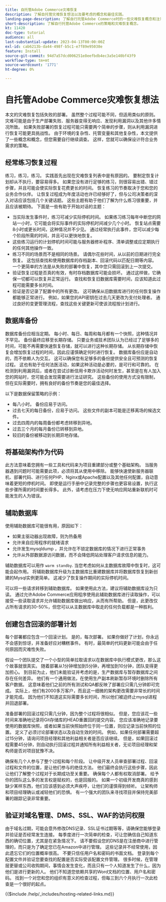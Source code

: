```yaml
---
title: 自托管Adobe Commerce灾难恢复
description: 了解自托管灾难恢复想法以及要考虑的概念和最佳实践。
landing-page-description: 了解自行托管Adobe Commerce时的一些灾难恢复概念和注意事项。
short-description: 了解自行托管Adobe Commerce的策略和灾难恢复概念。
kt: 11420
doc-type: tutorial
audience: all
last-substantial-update: 2023-04-13T00:00:00Z
exl-id: cab6213b-da44-498f-b5c1-e7f89e95038e
feature: Install
source-git-commit: 94d7a57dcd006251e8eefbdb4ec3a5e140bf43f9
workflow-type: tm+mt
source-wordcount: '1771'
ht-degree: 0%

---
```


# 自托管Adobe Commerce灾难恢复想法

本文的灾难恢复包括失败的部署。 虽然整个过程可能不同，但适用类似的原则。 灾难可能是由于生产部署失败、服务器变得无响应、发现利用漏洞以及其他许多情况所致。 如果失败部署的恢复过程可能只需要两个简单的步骤，则从利用漏洞进行恢复可能更具挑战性。 由于环境的复杂性、托管变量和其他复杂性，本文提供了一些概念和概念，但您需要自行继续调查。 这样，您就可以确保设计符合业务需求的策略。

## 经常练习恢复过程

练习，练习，练习。 实践首先出现在灾难恢复列表中是有原因的。 要制定恢复计划却从不执行，要容易得多。 如果您没有进行足够的练习，则很容易出错、错过步骤，并且可能会使实际恢复花费更长的时间。 恢复练习的节奏取决于您和您的业务合作伙伴。 让恢复过程成为年度活动也许已经够好了，但与公司决策者的深入对话应该包括几个关键话题。 这些主题有助于他们了解为什么练习很重要，并且应该被期待。 下面是一些有助于开始对话的主题：

* 当实际发生事件时，练习可减少实际停机时间。 如果练习练习每年中断您的网站一小时，它可能会将实际事件的实际停机时间减少几个小时。 恢复站点需要8小时或更长时间，这种情况并不少见。 通过经常执行此事件，您可以减少每个阶段所需的时间，并且可以更快地恢复。
* 这些练习运行的计划停机时间可能与服务器修补程序、清单调整或应定期执行的任何其他操作一致。
* 练习不同的场景而不是相同的场景。 请偶尔花些时间，从以前的日期进行完全恢复。 这包括查找和使用数据库的存档副本、回滚代码以匹配日期等内容。 一个更简单的方法是从失败的部署中恢复，其中您只需回滚到上一次提交。
* 验证恢复过程是否真的有效，有时存档数据库可能会损坏。 通过这样做，它确保一切都可以恢复并正常运行。 查找和恢复旧数据库需要时间，应该知道此过程可能需要多长时间。
* 验证是否记录了配置中的所有更改。 这可确保从旧数据库进行的任何恢复操作都能够正常进行。 例如，如果您的API密钥在过去几天更改为支付处理者。 通过良好的变更管理流程，查找这些关键更新可使该流程按计划进行。

## 数据库备份

数据库备份应相当定期。 每小时、每日、每周和每月都有一个快照，这种情况并不罕见。 备份最终应移至长期存储。 只要业务或技术团队认为已经过了足够多的时间，可能不再需要快速恢复存储，就可以进行这种长期存储。 从长期存储中恢复会增加恢复过程的时间，因此应谨慎确定何时进行恢复。 数据库备份应是自动的，而不依赖人为交互。 这可以确保您有足够多的备份提供安全且可预测的恢复过程。 这也有助于任何法医活动，如果这种活动是必要的，是可行和可靠的。 在检测到利用漏洞后，或者在尝试诊断信用卡欺诈活动何时发生，甚至是在有人加入您的网站时，您可能会发现需要进行法证研究。 这些备份的使用方式没有限制，但在实际需要时，拥有良好的备份节奏是您的最佳选择。

以下是数据保留策略的示例：

* 每八小时。 备份应易于访问。
* 过去七天的每日备份，应易于访问。 这些文件的副本可能是迁移离场的候选文件。
* 过去四周内的每周备份都考虑转移到异地。
* 过去三个月的每月备份已转移到异地。
* 较旧的备份被移动到长期异地存储。

## 将基础架构作为代码

此方法意味着您拥有一些工具和代码来为项目重建部分或整个基础架构。 当服务器遇到问题时可能需要此项，必须将其从使用中移除。 能够快速使新服务器联机、部署代码、进行任何PHP、Nginx或Apache配置以及其他任何配置，自动意味着更短的停机时间。 即使是运行手册中记录完整的步骤也更容易设置，执行这些步骤所需的时间要长得多。 此外，请考虑在压力下使无响应网站重新联机时可能发生的人为错误。

## 辅助数据库

使用辅助数据库可能很有用，原因如下：

* 如果主驱动器出现故障，则为热备用
* 允许来自应用程序的就绪请求
* 允许发生mysqldump ，并允许在不锁定数据库的情况下进行正常事务
* 允许从外部数据源访问数据，而不会降低网站处理客户请求信息的能力。

辅助数据库可以用作 `warm standby`. 当您考虑如何从主数据库故障中恢复时，这可能会起作用。 将辅助数据库升级为主数据库比重建数据库并将数据库恢复到新创建的Mysql实例更简单。 这减少了恢复操作期间的实际停机时间。

可以将一些请求转移到辅助数据库。 如果使用此方法，建议将辅助数据库设为只读。 通过允许Adobe Commerce应用程序使用此辅助数据库进行读取操作，可以接受一些读取请求并允许辅助数据库做出响应，从而有所帮助。 但是，此更改仅占所有请求的30-50%，但您可以从主数据库中取走的任何负载都是一种胜利。

## 创建包含回滚的部署计划

每个部署都应包含一个回滚计划。 是的，每次部署。 如果你做好了计划，你永远不会感到惊讶，并准备好应对糟糕事件。 有时，最简单的代码更新可能会由于任何原因而灾难性失败。

假设一个团队提交了一个小型的简单拉取请求以在数据库中执行模式更改，那么这个故事就很真实。 随着部署从1分钟增加到5分钟，再增加到10分钟，团队变得更加担心。 到目前为止，他们未能验证并考虑的是，生产数据库与暂存数据库之间存在任何差异。 他们有一个通用做法，在使用生产副本刷新暂存环境时删除所有客户数据。 这意味着他们之前的所有测试和QA都反映了部署应只需几分钟即可完成。 实际上，他们有2000多万客户，而且这一细微的架构更改需要非常长的时间才能完成。 因为他们不知道这实际需要多长时间，所以他们被迫终止mysql进程并回退部署。

准备部署的回滚过程只需几分钟，因为整个过程将很相似。 但是，您应该花一些时间来准确地记录将Git存储库的HEAD重置回的提交内容。 您应该准确地记录要使用的数据库快照，或者如果当前快照始终位于同一位置，则应记录当前快照的位置。 定义了必须讨论部署状态以及自动生效的时间。 例如，如果任何部署需要超过15分钟，请询问项目经理和其他利益相关者是否应该继续。 但是，如果回滚过程需要45分钟，则自动执行回滚过程并通知所有利益相关者，无论项目经理和架构师是否对项目犹豫不决。

确保有几个人参与了整个过程和每个阶段。 让中级开发人员审查部署过程、回滚过程和文件的位置，是让他们参与的绝佳方法。 他们最终会执行这些步骤，因此让他们了解整个过程对于长期成功至关重要。 确保每个人都有权取消部署。 给予你的团队这么多的发言权是赋权的，也是回报的。 如果一个初级开发商真的感到缺少某样东西，他们应该感到必须大声疾呼，让他们的谨慎得到倾听。 让架构师和项目经理确认或减轻他们的恐惧。 有一个强大的团队来寻找项目并保持完美部署的跟踪记录非常重要。

## 验证对域名管理、DMS、SSL、WAF的访问权限

由于域名过期，可能会意外修改DNS记录、SSL证书过期等等，请确保您能够登录并验证是否经常发生连接。 每季度进行一次简单的检查，可让您确信自己知道东西的确切位置，尤其是在紧急情况下。 请不要假设您的DNS是在注册商中进行管理的，而只是为了确定您已在Amazon中进行管理。 这些记录并不经常使用，因此遗忘它们的位置概率很高。 不要只信任用户名和密码的书面文档。 登录到每个配置文件并验证您要查找的配置是否实际受该配置文件管理。 很多时候，在管理层更替或公司收购期间，事情会发生变化，而且只有一个人知道发生了什么，因为他们是进行更新的人。 他们不知道您依赖共享的Word文档的位置、用户名和密码。 找到一个对您和您的组织有意义的检查过程，但每三到六个月执行一次此检查是一个很好的起点。

{{$include /help/_includes/hosting-related-links.md}}
